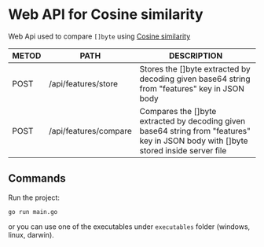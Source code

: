 # Web API for Cosine similarity

Web Api used to compare `[]byte` using [Cosine similarity](https://en.wikipedia.org/wiki/Cosine_similarity)

| METOD | PATH | DESCRIPTION |
| ----- | ---- | ----------- | 
| POST | /api/features/store | Stores the []byte extracted by decoding given base64 string from "features" key in JSON body | 
| POST | /api/features/compare | Compares the []byte extracted by decoding given base64 string from "features" key in JSON body with []byte stored inside server file| 

## Commands

Run the project:
```
go run main.go
```

or you can use one of the executables under `executables` folder (windows, linux, darwin).